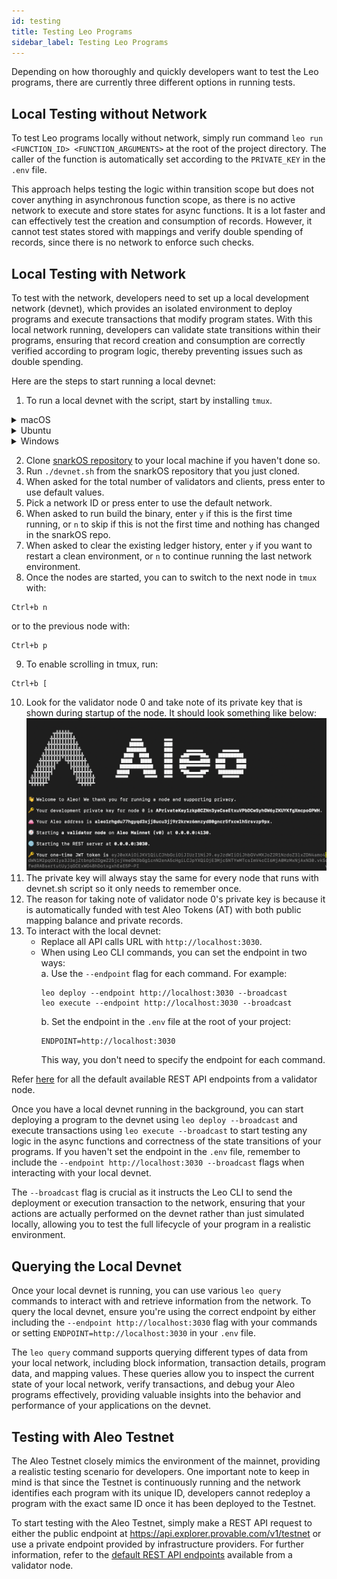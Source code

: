 ```yaml
---
id: testing
title: Testing Leo Programs
sidebar_label: Testing Leo Programs
---
```

Depending on how thoroughly and quickly developers want to test the Leo programs, there are currently three different options in running tests.  

## Local Testing without Network
To test Leo programs locally without network, simply run command `leo run <FUNCTION_ID> <FUNCTION_ARGUMENTS>` at the root of the project directory. The caller of the function is automatically set according to the `PRIVATE_KEY` in the `.env` file.  

This approach helps testing the logic within transition scope but does not cover anything in asynchronous function scope, as there is no active network to execute and store states for async functions. It is a lot faster and can effectively test the creation and consumption of records. However, it cannot test states stored with mappings and verify double spending of records, since there is no network to enforce such checks.  

## Local Testing with Network
To test with the network, developers need to set up a local development network (devnet), which provides an isolated environment to deploy programs and execute transactions that modify program states. With this local network running, developers can validate state transitions within their programs, ensuring that record creation and consumption are correctly verified according to program logic, thereby preventing issues such as double spending.  

Here are the steps to start running a local devnet:
1. To run a local devnet with the script, start by installing `tmux`.

<details><summary>macOS</summary>

To install `tmux` on macOS, you can use the `Homebrew` package manager.
If you haven't installed `Homebrew` yet, you can find instructions at [their website](https://brew.sh/).
```bash
# Once Homebrew is installed, run:
brew install tmux
```

</details>

<details><summary>Ubuntu</summary>

On Ubuntu and other Debian-based systems, you can use the `apt` package manager:
```bash
sudo apt update
sudo apt install tmux
```

</details>

<details><summary>Windows</summary>

There are a couple of ways to use `tmux` on Windows:

#### Using Windows Subsystem for Linux (WSL)

1. First, install [Windows Subsystem for Linux](https://docs.microsoft.com/en-us/windows/wsl/install).
2. Once WSL is set up and you have a Linux distribution installed (e.g., Ubuntu), open your WSL terminal and install `tmux` as you would on a native Linux system:
```bash
sudo apt update
sudo apt install tmux
```

</details>

2. Clone [snarkOS repository](https://github.com/AleoNet/snarkOS) to your local machine if you haven't done so.  
3. Run `./devnet.sh` from the snarkOS repository that you just cloned.  
4. When asked for the total number of validators and clients, press enter to use default values.  
5. Pick a network ID or press enter to use the default network.  
6. When asked to run build the binary, enter `y` if this is the first time running, or `n` to skip if this is not the first time and nothing has changed in the snarkOS repo.  
7. When asked to clear the existing ledger history, enter `y` if you want to restart a clean environment, or `n` to continue running the last network environment.  
8. Once the nodes are started, you can to switch to the next node in `tmux` with:
```
Ctrl+b n
```
or to the previous node with:
```
Ctrl+b p
```

9. To enable scrolling in tmux, run:  
```
Ctrl+b [
```  
10. Look for the validator node 0 and take note of its private key that is shown during startup of the node. It should look something like below:
![TestnetValidator](./images/devnet_validator_zero.png)
11. The private key will always stay the same for every node that runs with devnet.sh script so it only needs to remember once.  
12. The reason for taking note of validator node 0's private key is because it is automatically funded with test Aleo Tokens (AT) with both public mapping balance and private records.  
13. To interact with the local devnet:
    - Replace all API calls URL with `http://localhost:3030`.
    - When using Leo CLI commands, you can set the endpoint in two ways:  
      a. Use the `--endpoint` flag for each command. For example:
         ```
         leo deploy --endpoint http://localhost:3030 --broadcast
         leo execute --endpoint http://localhost:3030 --broadcast
         ```
      b. Set the endpoint in the `.env` file at the root of your project:
         ```
         ENDPOINT=http://localhost:3030
         ```
         This way, you don't need to specify the endpoint for each command.

Refer [here](../../references/apis/00_latest_height.md) for all the default available REST API endpoints from a validator node.  

Once you have a local devnet running in the background, you can start deploying a program to the devnet using `leo deploy --broadcast` and execute transactions using `leo execute --broadcast` to start testing any logic in the async functions and correctness of the state transitions of your programs. If you haven't set the endpoint in the `.env` file, remember to include the `--endpoint http://localhost:3030 --broadcast` flags when interacting with your local devnet.  

The `--broadcast` flag is crucial as it instructs the Leo CLI to send the deployment or execution transaction to the network, ensuring that your actions are actually performed on the devnet rather than just simulated locally, allowing you to test the full lifecycle of your program in a realistic environment.

## Querying the Local Devnet

Once your local devnet is running, you can use various `leo query` commands to interact with and retrieve information from the network. To query the local devnet, ensure you're using the correct endpoint by either including the `--endpoint http://localhost:3030` flag with your commands or setting `ENDPOINT=http://localhost:3030` in your `.env` file.  

The `leo query` command supports querying different types of data from your local network, including block information, transaction details, program data, and mapping values. These queries allow you to inspect the current state of your local network, verify transactions, and debug your Aleo programs effectively, providing valuable insights into the behavior and performance of your applications on the devnet.

## Testing with Aleo Testnet
The Aleo Testnet closely mimics the environment of the mainnet, providing a realistic testing scenario for developers. One important note to keep in mind is that since the Testnet is continuously running and the network identifies each program with its unique ID, developers cannot redeploy a program with the exact same ID once it has been deployed to the Testnet.  

<!-- markdown-link-check-disable -->
To start testing with the Aleo Testnet, simply make a REST API request to either the public endpoint at https://api.explorer.provable.com/v1/testnet or use a private endpoint provided by infrastructure providers. For further information, refer to the [default REST API endpoints](../../references/apis/00_latest_height.md) available from a validator node.
<!-- markdown-link-check-enable -->
